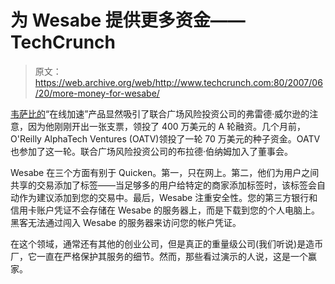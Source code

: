 # 为 Wesabe 提供更多资金——TechCrunch

> 原文：<https://web.archive.org/web/http://www.techcrunch.com:80/2007/06/20/more-money-for-wesabe/>

 [](https://web.archive.org/web/20220813212853/http://www.wesabe.com/) [韦萨比的](https://web.archive.org/web/20220813212853/http://www.crunchbase.com/company/wesabe)“在线加速”产品显然吸引了联合广场风险投资公司的弗雷德·威尔逊的注意，因为他刚刚开出一张支票，领投了 400 万美元的 A 轮融资。几个月前，O'Reilly AlphaTech Ventures (OATV)领投了一轮 70 万美元的种子资金。OATV 也参加了这一轮。联合广场风险投资公司的布拉德·伯纳姆加入了董事会。

Wesabe 在三个方面有别于 Quicken。第一，只在网上。第二，他们为用户之间共享的交易添加了标签——当足够多的用户给特定的商家添加标签时，该标签会自动作为建议添加到您的交易中。最后，Wesabe 注重安全性。您的第三方银行和信用卡账户凭证不会存储在 Wesabe 的服务器上，而是下载到您的个人电脑上。黑客无法通过闯入 Wesabe 的服务器来访问您的帐户凭证。

在这个领域，通常还有其他的创业公司，但是真正的重量级公司(我们听说)是造币厂，它一直在严格保护其服务的细节。然而，那些看过演示的人说，这是一个赢家。